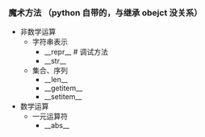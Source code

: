 ### 魔术方法 （python 自带的，与继承 obejct 没关系）

- 非数学运算
  - 字符串表示
    - \_\_repr\_\_ # 调试方法
    - \_\_str\_\_
  - 集合、序列
    - \_\_len\_\_
    - \_\_getitem\_\_
    - \_\_setitem\_\_
- 数学运算
  - 一元运算符
    - \_\_abs\_\_
